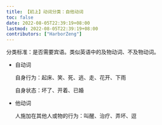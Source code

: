 ```yaml
---
title: 【初上】动词分类：自他动词
toc: false
date: 2022-08-05T22:39:19+08:00
lastmod: 2022-08-05T22:39:19+08:00
contributors: ["HarborZeng"]
---
```


分类标准：是否需要宾语。类似英语中的及物动词、不及物动词。

- 自动词

  自身行为：起床、笑、死、逃、走、花开、下雨

  自身状态：坏了、开着、已婚

- 他动词

  人施加在其他人或物的行为：叫醒、治疗、弄坏、逗

